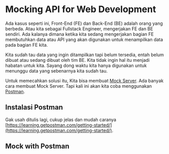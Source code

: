 # Mocking API for Web Development

Ada kasus seperti ini, Front-End (FE) dan Back-End (BE) adalah orang yang berbeda. Atau kita sebagai Fullstack Engineer, mengerjakan FE dan BE sendiri. Ada kalanya dimana ketika kita sedang mengerjakan bagian FE membutuhkan data atau API yang akan digunakan untuk menampilkan data pada bagian FE kita.

Kita sudah tau data yang ingin ditampilkan tapi belum tersedia, entah belum dibuat atau sedang dibuat oleh tim BE. Kita tidak ingin hal itu menjadi habatan untuk kita. Sayang dong waktu kita hanya digunakan untuk menunggu data yang sebenarnya kita sudah tau.

Untuk memecahkan solusi itu, Kita bisa membuat [Mock Server](https://en.wikipedia.org/wiki/MockServer). Ada banyak cara membuat Mock Server. Tapi kali ini akan kita coba menggunakan [Postman](https://www.getpostman.com/).

## Instalasi Postman

Gak usah ditulis lagi, cukup jelas dan mudah caranya [https://learning.getpostman.com/getting-started/](https://learning.getpostman.com/getting-started/).

## Mock with Postman


